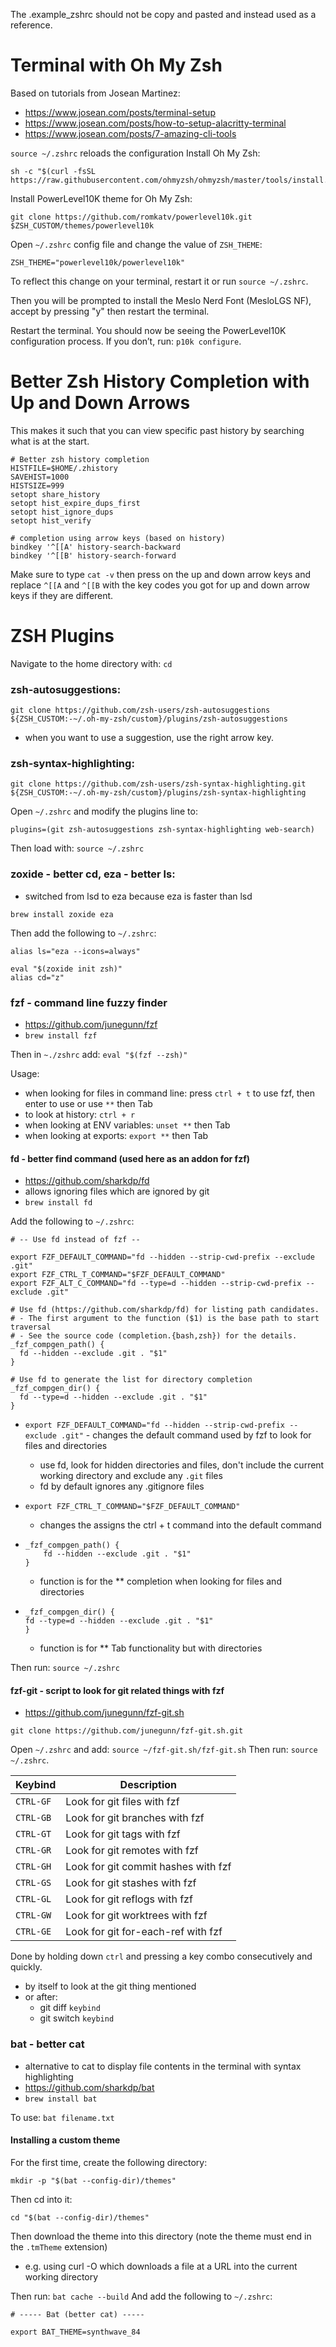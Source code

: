 The .example_zshrc should not be copy and pasted and instead used as a reference.

# Terminal with Oh My Zsh

Based on tutorials from Josean Martinez:

- https://www.josean.com/posts/terminal-setup
- https://www.josean.com/posts/how-to-setup-alacritty-terminal
- https://www.josean.com/posts/7-amazing-cli-tools

`source ~/.zshrc` reloads the configuration
Install Oh My Zsh:

```
sh -c "$(curl -fsSL https://raw.githubusercontent.com/ohmyzsh/ohmyzsh/master/tools/install.sh)"
```

Install PowerLevel10K theme for Oh My Zsh:

```
git clone https://github.com/romkatv/powerlevel10k.git $ZSH_CUSTOM/themes/powerlevel10k
```

Open `~/.zshrc` config file and change the value of `ZSH_THEME`:

```
ZSH_THEME="powerlevel10k/powerlevel10k"
```

To reflect this change on your terminal, restart it or run `source ~/.zshrc`.

Then you will be prompted to install the Meslo Nerd Font (MesloLGS NF), accept by pressing "y" then restart the terminal.

Restart the terminal. You should now be seeing the PowerLevel10K configuration process. If you don’t, run: `p10k configure`.

# Better Zsh History Completion with Up and Down Arrows

This makes it such that you can view specific past history by searching what is at the start.

```
# Better zsh history completion
HISTFILE=$HOME/.zhistory
SAVEHIST=1000
HISTSIZE=999
setopt share_history
setopt hist_expire_dups_first
setopt hist_ignore_dups
setopt hist_verify

# completion using arrow keys (based on history)
bindkey '^[[A' history-search-backward
bindkey '^[[B' history-search-forward
```

Make sure to type `cat -v` then press on the up and down arrow keys and replace `^[[A` and `^[[B` with the key codes you got for up and down arrow keys if they are different.

# ZSH Plugins

Navigate to the home directory with: `cd`

### zsh-autosuggestions:

```
git clone https://github.com/zsh-users/zsh-autosuggestions ${ZSH_CUSTOM:-~/.oh-my-zsh/custom}/plugins/zsh-autosuggestions
```

- when you want to use a suggestion, use the right arrow key.

### zsh-syntax-highlighting:

```
git clone https://github.com/zsh-users/zsh-syntax-highlighting.git ${ZSH_CUSTOM:-~/.oh-my-zsh/custom}/plugins/zsh-syntax-highlighting
```

Open `~/.zshrc` and modify the plugins line to:

```
plugins=(git zsh-autosuggestions zsh-syntax-highlighting web-search)
```

Then load with: `source ~/.zshrc`

### zoxide - better cd, eza - better ls:

- switched from lsd to eza because eza is faster than lsd

```
brew install zoxide eza
```

Then add the following to `~/.zshrc`:

```
alias ls="eza --icons=always"

eval "$(zoxide init zsh)"
alias cd="z"
```

### fzf - command line fuzzy finder

- https://github.com/junegunn/fzf
- `brew install fzf`

Then in `~./zshrc` add: `eval "$(fzf --zsh)"`

Usage:

- when looking for files in command line: press `ctrl + t` to use fzf, then enter to use or use `**` then Tab
- to look at history: `ctrl + r`
- when looking at ENV variables: `unset **` then Tab
- when looking at exports: `export **` then Tab

#### fd - better find command (used here as an addon for fzf)

- https://github.com/sharkdp/fd
- allows ignoring files which are ignored by git
- `brew install fd`

Add the following to `~/.zshrc`:

```
# -- Use fd instead of fzf --

export FZF_DEFAULT_COMMAND="fd --hidden --strip-cwd-prefix --exclude .git"
export FZF_CTRL_T_COMMAND="$FZF_DEFAULT_COMMAND"
export FZF_ALT_C_COMMAND="fd --type=d --hidden --strip-cwd-prefix --exclude .git"

# Use fd (https://github.com/sharkdp/fd) for listing path candidates.
# - The first argument to the function ($1) is the base path to start traversal
# - See the source code (completion.{bash,zsh}) for the details.
_fzf_compgen_path() {
  fd --hidden --exclude .git . "$1"
}

# Use fd to generate the list for directory completion
_fzf_compgen_dir() {
  fd --type=d --hidden --exclude .git . "$1"
}
```

- `export FZF_DEFAULT_COMMAND="fd --hidden --strip-cwd-prefix --exclude .git"` - changes the default command used by fzf to look for files and directories
  - use fd, look for hidden directories and files, don't include the current working directory and exclude any `.git` files
  - fd by default ignores any .gitignore files
- `export FZF_CTRL_T_COMMAND="$FZF_DEFAULT_COMMAND"`
  - changes the assigns the ctrl + t command into the default command
- ```
  _fzf_compgen_path() {
      fd --hidden --exclude .git . "$1"
  }
  ```

  - function is for the \*\* completion when looking for files and directories

- ```
  _fzf_compgen_dir() {
  fd --type=d --hidden --exclude .git . "$1"
  }
  ```

  - function is for \*\* Tab functionality but with directories

Then run: `source ~/.zshrc`

#### fzf-git - script to look for git related things with fzf

- https://github.com/junegunn/fzf-git.sh

```
git clone https://github.com/junegunn/fzf-git.sh.git
```

Open `~/.zshrc` and add: `source ~/fzf-git.sh/fzf-git.sh`
Then run: `source ~/.zshrc`.

| **Keybind** | **Description**                     |
| ----------- | ----------------------------------- |
| `CTRL-GF`   | Look for git files with fzf         |
| `CTRL-GB`   | Look for git branches with fzf      |
| `CTRL-GT`   | Look for git tags with fzf          |
| `CTRL-GR`   | Look for git remotes with fzf       |
| `CTRL-GH`   | Look for git commit hashes with fzf |
| `CTRL-GS`   | Look for git stashes with fzf       |
| `CTRL-GL`   | Look for git reflogs with fzf       |
| `CTRL-GW`   | Look for git worktrees with fzf     |
| `CTRL-GE`   | Look for git for-each-ref with fzf  |

Done by holding down `ctrl` and pressing a key combo consecutively and quickly.

- by itself to look at the git thing mentioned
- or after:
  - git diff `keybind`
  - git switch `keybind`

### bat - better cat

- alternative to cat to display file contents in the terminal with syntax highlighting
- https://github.com/sharkdp/bat
- `brew install bat`

To use: `bat filename.txt`

#### Installing a custom theme

For the first time, create the following directory:

```
mkdir -p "$(bat --config-dir)/themes"
```

Then cd into it:

```
cd "$(bat --config-dir)/themes"
```

Then download the theme into this directory (note the theme must end in the `.tmTheme` extension)

- e.g. using curl -O which downloads a file at a URL into the current working directory

Then run: `bat cache --build`
And add the following to `~/.zshrc`:

```
# ----- Bat (better cat) -----

export BAT_THEME=synthwave_84
```
